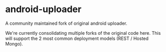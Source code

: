 android-uploader
====================

A community maintained fork of original android uploader.

We're currently consolidating multiple forks of the original code here.
This will support the 2 most common deployment models (REST / Hosted Mongo).

